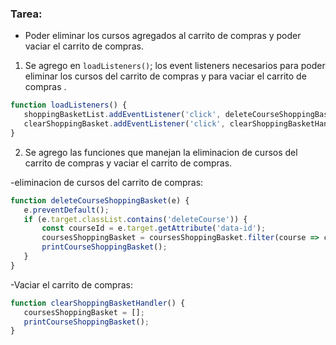 ### Tarea:
 
 - Poder eliminar los cursos agregados  al carrito de compras y poder vaciar el carrito de compras.

 1. Se agrego en `loadListeners()`; los event listeners necesarios para poder eliminar los cursos del carrito de compras y para vaciar el carrito de compras .

 ```javascript
function loadListeners() {
    shoppingBasketList.addEventListener('click', deleteCourseShoppingBasket); 
    clearShoppingBasket.addEventListener('click', clearShoppingBasketHandler);
} 
 ```

 2. Se agrego las funciones que manejan la eliminacion de cursos del carrito de compras y vaciar el carrito de compras.


-eliminacion de cursos del carrito de compras:

 ```javascript
function deleteCourseShoppingBasket(e) {
    e.preventDefault();
    if (e.target.classList.contains('deleteCourse')) {
        const courseId = e.target.getAttribute('data-id');
        coursesShoppingBasket = coursesShoppingBasket.filter(course => course.id !== courseId);
        printCourseShoppingBasket();
    }
}
 ```

-Vaciar el carrito de compras:

 ```javascript
function clearShoppingBasketHandler() {
    coursesShoppingBasket = [];
    printCourseShoppingBasket();
}

 ```